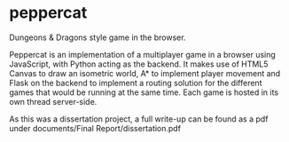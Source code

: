 peppercat
============

Dungeons &amp; Dragons style game in the browser.

Peppercat is an implementation of a multiplayer game in a browser using JavaScript, with Python acting as the backend. It makes use of HTML5 Canvas to draw an isometric world, A* to implement player movement and Flask on the backend to implement a routing solution for the different games that would be running at the same time. Each game is hosted in its own thread server-side.

As this was a dissertation project, a full write-up can be found as a pdf under documents/Final Report/dissertation.pdf
